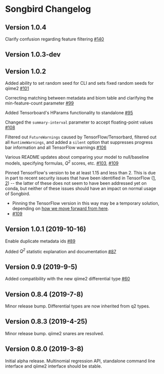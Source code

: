 # Songbird Changelog

## Version 1.0.4
Clarify confusion regarding feature filtering [#140](https://github.com/biocore/songbird/pull/140)

## Version 1.0.3-dev

## Version 1.0.2
Added ability to set random seed for CLI and sets fixed random seeds for qiime2 [#101](https://github.com/biocore/songbird/pull/101)

Correcting matching between metadata and biom table and clarifying the min-feature-count parameter [#99](https://github.com/biocore/songbird/pull/99)

Added Tensorboard's HParams functionality to standalone [#95](https://github.com/biocore/songbird/pull/95)

Changed the `summary-interval` parameter to accept floating-point values [#108](https://github.com/biocore/songbird/pull/108)

Filtered out `FutureWarnings` caused by TensorFlow/Tensorbard, filtered out all `RuntimeWarnings`, and added a `silent` option that suppresses progress bar information and all TensorFlow warnings [#106](https://github.com/biocore/songbird/pull/106)

Various README updates about comparing your model to null/baseline models,
specifying formulas, _Q<sup>2</sup>_ scores, etc.
[#103](https://github.com/biocore/songbird/pull/103),
[#109](https://github.com/biocore/songbird/pull/109)

Pinned TensorFlow's version to be at least 1.15 and less than 2. This is due in
part to recent security issues that have been identified in TensorFlow
([1](https://github.com/tensorflow/tensorflow/blob/master/tensorflow/security/advisory/tfsa-2019-002.md),
[2](https://github.com/tensorflow/tensorflow/blob/master/tensorflow/security/advisory/tfsa-2020-001.md)) -- the latter of these does not seem to have been addressed yet on conda, but neither of these issues should have an impact on normal usage of Songbird.

  - Pinning the TensorFlow version in this way may be a temporary solution, depending on [how we move forward from here](https://github.com/biocore/songbird/issues/110).
  - [#109](https://github.com/biocore/songbird/pull/109)

## Version 1.0.1 (2019-10-16)
Enable duplicate metadata ids [#89](https://github.com/biocore/songbird/pull/89)

Added _Q<sup>2</sup>_ statistic explanation and documentation [#87](https://github.com/biocore/songbird/pull/87)

## Version 0.9 (2019-9-5)
Added compatibility with the new qiime2 differential type [#60](https://github.com/biocore/songbird/pull/60)

## Version 0.8.4 (2019-7-8)

Minor release bump. Differential types are now inherited from q2 types.

## Version 0.8.3 (2019-4-25)

Minor release bump. qiime2 snares are resolved.

## Version 0.8.0 (2019-3-8)

Initial alpha release. Multinomial regression API, standalone command line interface and qiime2 interface should be stable.
